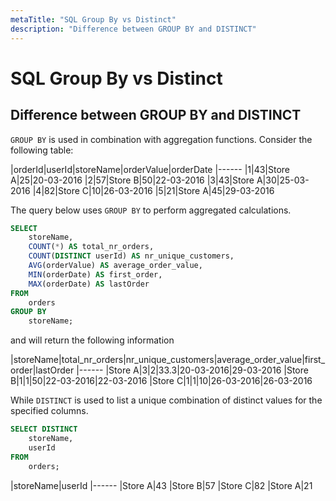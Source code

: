 ```yaml
---
metaTitle: "SQL Group By vs Distinct"
description: "Difference between GROUP BY and DISTINCT"
---
```


# SQL Group By vs Distinct



## Difference between GROUP BY and DISTINCT


`GROUP BY` is used in combination with aggregation functions. Consider the following table:

|orderId|userId|storeName|orderValue|orderDate
|------
|1|43|Store A|25|20-03-2016
|2|57|Store B|50|22-03-2016
|3|43|Store A|30|25-03-2016
|4|82|Store C|10|26-03-2016
|5|21|Store A|45|29-03-2016

The query below uses `GROUP BY` to perform aggregated calculations.

```sql
SELECT
    storeName,
    COUNT(*) AS total_nr_orders,
    COUNT(DISTINCT userId) AS nr_unique_customers,
    AVG(orderValue) AS average_order_value,
    MIN(orderDate) AS first_order,
    MAX(orderDate) AS lastOrder
FROM
    orders
GROUP BY
    storeName;

```

and will return the following information

|storeName|total_nr_orders|nr_unique_customers|average_order_value|first_order|lastOrder
|------
|Store A|3|2|33.3|20-03-2016|29-03-2016
|Store B|1|1|50|22-03-2016|22-03-2016
|Store C|1|1|10|26-03-2016|26-03-2016

While `DISTINCT` is used to list a unique combination of distinct values for the specified columns.

```sql
SELECT DISTINCT
    storeName,
    userId
FROM
    orders;

```

|storeName|userId
|------
|Store A|43
|Store B|57
|Store C|82
|Store A|21


